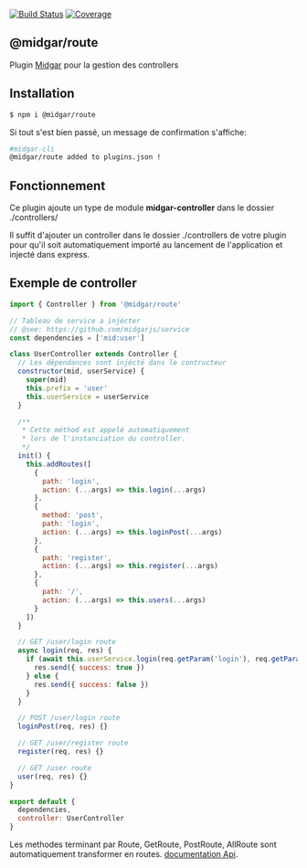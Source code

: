 [![Build Status](https://drone.midgar.io/api/badges/Midgar/controller/status.svg)](https://drone.midgar.io/Midgar/controller)
[![Coverage](https://sonar.midgar.io/api/project_badges/measure?project=midgar-controller&metric=coverage)](https://sonar.midgar.io/dashboard?id=midgar-controller)

## @midgar/route

Plugin [Midgar](https://github.com/midgarjs/midgar) pour la gestion des controllers

## Installation

```sh
$ npm i @midgar/route
```

Si tout s'est bien passé, un message de confirmation s'affiche:

```sh
#midgar-cli
@midgar/route added to plugins.json !
```

## Fonctionnement

Ce plugin ajoute un type de module **midgar-controller** dans le dossier ./controllers/

Il suffit d'ajouter un controller dans le dossier ./controllers de votre plugin pour qu'il soit automatiquement importé au lancement de l'application et injecté dans express.

## Exemple de controller

```js
import { Controller } from '@midgar/route'

// Tableau de service a injécter
// @see: https://github.com/midgarjs/service
const dependencies = ['mid:user']

class UserController extends Controller {
  // Les dépendances sont injécté dans le contructeur
  constructor(mid, userService) {
    super(mid)
    this.prefix = 'user'
    this.userService = userService
  }

  /**
   * Cette méthod est appelé automatiquement
   * lors de l'instanciation du controller.
   */
  init() {
    this.addRoutes([
      {
        path: 'login',
        action: (...args) => this.login(...args)
      },
      {
        method: 'post',
        path: 'login',
        action: (...args) => this.loginPost(...args)
      },
      {
        path: 'register',
        action: (...args) => this.register(...args)
      },
      {
        path: '/',
        action: (...args) => this.users(...args)
      }
    ])
  }

  // GET /user/login route
  async login(req, res) {
    if (await this.userService.login(req.getParam('login'), req.getParam('password', false))) {
      res.send({ success: true })
    } else {
      res.send({ success: false })
    }
  }

  // POST /user/login route
  loginPost(req, res) {}

  // GET /user/register route
  register(req, res) {}

  // GET /user route
  user(req, res) {}
}

export default {
  dependencies,
  controller: UserController
}
```

Les methodes terminant par Route, GetRoute, PostRoute, AllRoute sont automatiquement transformer en routes.
[documentation Api](https://midgarjs.github.io/controller/).
